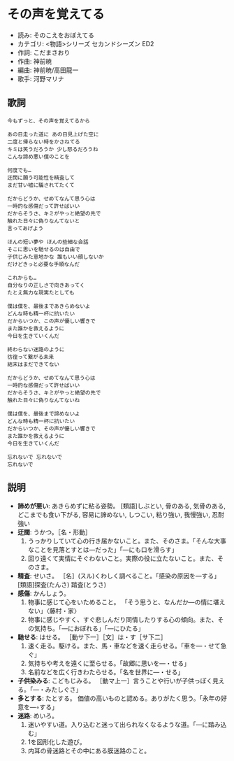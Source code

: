 その声を覚えてる
=================

- 読み: そのこえをおぼえてる
- カテゴリ: <物語>シリーズ セカンドシーズン ED2
- 作詞: こだまさおり
- 作曲: 神前暁
- 編曲: 神前暁/高田龍一
- 歌手: 河野マリナ


歌詞
-----

    今もずっと、その声を覚えてるから

    あの日走った道に あの日見上げた空に
    二度と帰らない時をかさねてる
    キミは笑うだろうか 少し怒るだろうね
    こんな諦め悪い僕のことを

    何度でも…
    迂闊に願う可能性を精査して
    まだ甘い嘘に騙されてたくて

    だからどうか、せめてなんて思う心は
    一時的な感傷だって許せばいい
    だからそうさ、キミがやっと絶望の先で
    触れた日々に偽りなんてないと
    言ってあげよう

    ほんの短い夢や ほんの些細な会話
    そこに思いを馳せるのは自由で
    子供じみた意地かな 誰もいい顔しないか
    だけどきっと必要な手順なんだ

    これからも…
    自分なりの正しさで向きあってく
    たとえ無力な現実たとしても

    僕は僕を、最後まであきらめないよ
    どんな時も精一杯に抗いたい
    だからいつか、この声が優しい響きで
    また誰かを救えるように
    今日を生きていくんだ

    終わらない迷路のように
    彷徨って繋がる未来
    結末はまだできてない

    だからどうか、せめてなんて思う心は
    一時的な感傷だって許せばいい
    だからそうさ、キミがやっと絶望の先で
    触れた日々に偽りなんてないね

    僕は僕を、最後まで諦めないよ
    どんな時も精一杯に抗いたい
    だからいつか、その声が優しい響きで
    また誰かを救えるように
    今日を生きていくんだ

    忘れないで 忘れないで
    忘れないで


説明
-----

- **諦めが悪い**: あきらめずに粘る姿勢。 [類語]しぶとい, 骨のある, 気骨のある, どこまでも食い下がる, 容易に諦めない, しつこい, 粘り強い, 我慢強い, 忍耐強い
- **迂闊**: うかつ。［名・形動］
    1. うっかりしていて心の行き届かないこと。また、そのさま。「そんな大事なことを見落とすとは―だった」「―にも口を滑らす」
    2. 回り遠くて実情にそぐわないこと。実際の役に立たないこと。また、そのさま。
- **精査**: せいさ。 ［名］(スル)くわしく調べること。「感染の原因を―する」 [類語]探査(たんさ) 踏査(とうさ) 
- **感傷**: かんしょう。
    1. 物事に感じて心をいためること。 「そう思うと、なんだか―の情に堪えない」〈藤村・家〉
    2. 物事に感じやすく、すぐ悲しんだり同情したりする心の傾向。また、その気持ち。「―におぼれる」「―にひたる」
- **馳せる**: はせる。 ［動サ下一］［文］は・す［サ下二］
    1. 速く走る。駆ける。また、馬・車などを速く走らせる。「車を―・せて急ぐ」
    2. 気持ちや考えを遠くに至らせる。「故郷に思いを―・せる」
    3. 名前などを広く行きわたらせる。「名を世界に―・せる」
- **子供染みる**: こどもじみる。 ［動マ上一］言うことや行いが子供っぽく見える。「―・みたしぐさ」
- **多とする**: たとする。 価値の高いものと認める。ありがたく思う。「永年の好意を―◦する」
- **迷路**: めいろ。
    1. 迷いやすい道。入り込むと迷って出られなくなるような道。「―に踏み込む」
    2. 1を図形化した遊び。
    3. 内耳の骨迷路とその中にある膜迷路のこと。
